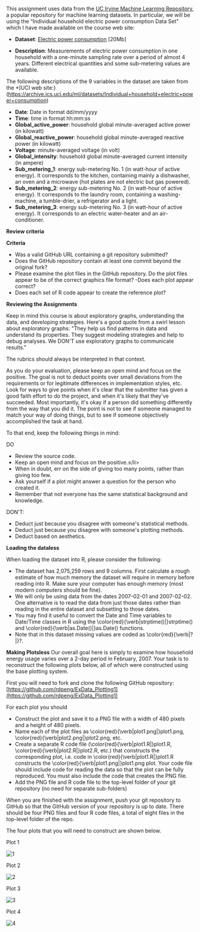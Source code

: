 This assignment uses data from the [UC Irvine Machine Learning Repository](http://archive.ics.uci.edu/ml/), a popular repository for machine learning datasets. In particular, we will be using the “Individual household electric power consumption Data Set” which I have made available on the course web site:

- **Dataset**: [Electric power consumption](https://d396qusza40orc.cloudfront.net/exdata%2Fdata%2Fhousehold_power_consumption.zip) [20Mb]

- **Description**: Measurements of electric power consumption in one household with a one-minute sampling rate over a period of almost 4 years. Different electrical quantities and some sub-metering values are available.

The following descriptions of the 9 variables in the dataset are taken from the *[UCI web site:}(https://archive.ics.uci.edu/ml/datasets/Individual+household+electric+power+consumption)

- **Date**: Date in format dd/mm/yyyy
- **Time**: time in format hh:mm:ss
- **Global_active_power**: household global minute-averaged active power (in kilowatt)
- **Global_reactive_power**: household global minute-averaged reactive power (in kilowatt)
- **Voltage**: minute-averaged voltage (in volt)
- **Global_intensity**: household global minute-averaged current intensity (in ampere)
- **Sub_metering_1**: energy sub-metering No. 1 (in watt-hour of active energy). It corresponds to the kitchen, containing mainly a dishwasher, an oven and a microwave (hot plates are not electric but gas powered).
- **Sub_metering_2**: energy sub-metering No. 2 (in watt-hour of active energy). It corresponds to the laundry room, containing a washing-machine, a tumble-drier, a refrigerator and a light.
- **Sub_metering_3**: energy sub-metering No. 3 (in watt-hour of active energy). It corresponds to an electric water-heater and an air-conditioner.

**Review criteria**

**Criteria**

- Was a valid GitHub URL containing a git repository submitted?
- Does the GitHub repository contain at least one commit beyond the original fork?
- Please examine the plot files in the GitHub repository. Do the plot files appear to be of the correct graphics file format?
-Does each plot appear correct?
- Does each set of R code appear to create the reference plot?

**Reviewing the Assignments**

Keep in mind this course is about exploratory graphs, understanding the data, and developing strategies. Here's a good quote from a swirl lesson about exploratory graphs: "They help us find patterns in data and understand its properties. They suggest modeling strategies and help to debug analyses. We DON'T use exploratory graphs to communicate results."

The rubrics should always be interpreted in that context.

As you do your evaluation, please keep an open mind and focus on the positive. The goal is not to deduct points over small deviations from the requirements or for legitimate differences in implementation styles, etc. Look for ways to give points when it's clear that the submitter has given a good faith effort to do the project, and when it's likely that they've succeeded. Most importantly, it's okay if a person did something differently from the way that you did it. The point is not to see if someone managed to match your way of doing things, but to see if someone objectively accomplished the task at hand.

To that end, keep the following things in mind:

DO

- Review the source code.
- Keep an open mind and focus on the positive.≤/li>
- When in doubt, err on the side of giving too many points, rather than giving too few.
- Ask yourself if a plot might answer a question for the person who created it.
- Remember that not everyone has the same statistical background and knowledge.

DON'T:

- Deduct just because you disagree with someone's statistical methods.
- Deduct just because you disagree with someone's plotting methods.
- Deduct based on aesthetics.

**Loading the dataless**

When loading the dataset into R, please consider the following:

- The dataset has 2,075,259 rows and 9 columns. First calculate a rough estimate of how much memory the dataset will require in memory before reading into R. Make sure your computer has enough memory (most modern computers should be fine).
- We will only be using data from the dates 2007-02-01 and 2007-02-02. One alternative is to read the data from just those dates rather than reading in the entire dataset and subsetting to those dates.
- You may find it useful to convert the Date and Time variables to Date/Time classes in R using the \color{red}{\verb|strptime()|}strptime()  and \color{red}{\verb|as.Date()|}as.Date() functions.
- Note that in this dataset missing values are coded as \color{red}{\verb|?|}?.

**Making Plotsless** 
Our overall goal here is simply to examine how household energy usage varies over a 2-day period in February, 2007. Your task is to reconstruct the following plots below, all of which were constructed using the base plotting system.

First you will need to fork and clone the following GitHub repository: [https://github.com/rdpeng/ExData_Plotting1](https://github.com/rdpeng/ExData_Plotting1)

For each plot you should

- Construct the plot and save it to a PNG file with a width of 480 pixels and a height of 480 pixels.
- Name each of the plot files as \color{red}{\verb|plot1.png|}plot1.png, \color{red}{\verb|plot2.png|}plot2.png, etc.
- Create a separate R code file (\color{red}{\verb|plot1.R|}plot1.R, \color{red}{\verb|plot2.R|}plot2.R, etc.) that constructs the corresponding plot, i.e. code in \color{red}{\verb|plot1.R|}plot1.R constructs the \color{red}{\verb|plot1.png|}plot1.png plot. Your code file should include code for reading the data so that the plot can be fully reproduced. You must also include the code that creates the PNG file.
- Add the PNG file and R code file to the top-level folder of your git repository (no need for separate sub-folders)

When you are finished with the assignment, push your git repository to GitHub so that the GitHub version of your repository is up to date. There should be four PNG files and four R code files, a total of eight files in the top-level folder of the repo.

The four plots that you will need to construct are shown below.

Plot 1

![1](https://github.com/WelfareCheck/Data-Science-Foundations-using-R-Specialization/blob/master/Exploratory%20Data%20Analysis/Week%201/Courser%20Project%201/plot%201.png?raw=true)

Plot 2

![2](https://github.com/WelfareCheck/Data-Science-Foundations-using-R-Specialization/blob/master/Exploratory%20Data%20Analysis/Week%201/Courser%20Project%201/plot%202.png?raw=true)

Plot 3

![3](https://github.com/WelfareCheck/Data-Science-Foundations-using-R-Specialization/blob/master/Exploratory%20Data%20Analysis/Week%201/Courser%20Project%201/plot%203.png?raw=true)

Plot 4

![4](https://github.com/WelfareCheck/Data-Science-Foundations-using-R-Specialization/blob/master/Exploratory%20Data%20Analysis/Week%201/Courser%20Project%201/plot%204.png?raw=true)
